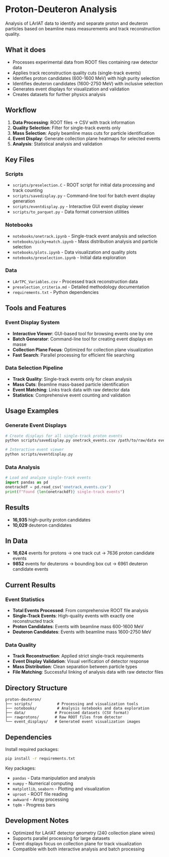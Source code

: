 # Proton-Deuteron Analysis

Analysis of LArIAT data to identify and separate proton and deuteron particles based on beamline mass measurements and track reconstruction quality.

## What it does

- Processes experimental data from ROOT files containing raw detector data
- Applies track reconstruction quality cuts (single-track events)
- Identifies proton candidates (600-1600 MeV) with high purity selection
- Identifies deuteron candidates (1600-2750 MeV) with inclusive selection
- Generates event displays for visualization and validation
- Creates datasets for further physics analysis

## Workflow

1. **Data Processing**: ROOT files → CSV with track information
2. **Quality Selection**: Filter for single-track events only
3. **Mass Selection**: Apply beamline mass cuts for particle identification
4. **Event Display**: Generate collection plane heatmaps for selected events
5. **Analysis**: Statistical analysis and validation

## Key Files

### Scripts
- `scripts/preselection.C` - ROOT script for initial data processing and track counting
- `scripts/savedisplay.py` - Command-line tool for batch event display generation
- `scripts/eventdisplay.py` - Interactive GUI event display viewer
- `scripts/to_parquet.py` - Data format conversion utilities

### Notebooks
- `notebooks/onetrack.ipynb` - Single-track event analysis and selection
- `notebooks/picky+match.ipynb` - Mass distribution analysis and particle selection
- `notebooks/plots.ipynb` - Data visualization and quality plots
- `notebooks/preselection.ipynb` - Initial data exploration

### Data
- `LArTPC_Variables.csv` - Processed track reconstruction data
- `preselection_criteria.md` - Detailed methodology documentation
- `requirements.txt` - Python dependencies

## Tools and Features

### Event Display System
- **Interactive Viewer**: GUI-based tool for browsing events one by one
- **Batch Generator**: Command-line tool for creating event displays en masse
- **Collection Plane Focus**: Optimized for collection plane visualization
- **Fast Search**: Parallel processing for efficient file searching

### Data Selection Pipeline
- **Track Quality**: Single-track events only for clean analysis
- **Mass Cuts**: Beamline mass-based particle identification
- **Event Matching**: Links track data with raw detector data
- **Statistics**: Comprehensive event counting and validation

## Usage Examples

### Generate Event Displays
```bash
# Create displays for all single-track proton events
python scripts/savedisplay.py onetrack_events.csv /path/to/raw/data event_displays/

# Interactive event viewer
python scripts/eventdisplay.py
```

### Data Analysis
```python
# Load and analyze single-track events
import pandas as pd
onetrackdf = pd.read_csv('onetrack_events.csv')
print(f"Found {len(onetrackdf)} single-track events")
```

## Results

- **16,935** high-purity proton candidates
- **10,029** deuteron candidates

## In Data

- **16,624** events for protons -> one track cut -> 7636 proton candidate events
- **9852** events for deuterons -> bounding box cut -> 6961 deuteron candidate events

## Current Results

### Event Statistics
- **Total Events Processed**: From comprehensive ROOT file analysis
- **Single-Track Events**: High-quality events with exactly one reconstructed track
- **Proton Candidates**: Events with beamline mass 600-1600 MeV
- **Deuteron Candidates**: Events with beamline mass 1600-2750 MeV

### Data Quality
- **Track Reconstruction**: Applied strict single-track requirements
- **Event Display Validation**: Visual verification of detector response
- **Mass Distribution**: Clean separation between particle types
- **File Matching**: Successful linking of analysis data with raw detector files

## Directory Structure

```
proton-deuteron/
├── scripts/           # Processing and visualization tools
├── notebooks/         # Analysis notebooks and data exploration
├── data/             # Processed datasets (CSV format)
├── rawprotons/       # Raw ROOT files from detector
└── event_displays/   # Generated event visualization images
```

## Dependencies

Install required packages:
```bash
pip install -r requirements.txt
```

Key packages:
- `pandas` - Data manipulation and analysis
- `numpy` - Numerical computing
- `matplotlib`, `seaborn` - Plotting and visualization
- `uproot` - ROOT file reading
- `awkward` - Array processing
- `tqdm` - Progress bars

## Development Notes

- Optimized for LArIAT detector geometry (240 collection plane wires)
- Supports parallel processing for large datasets
- Event displays focus on collection plane for track visualization
- Compatible with both interactive analysis and batch processing
